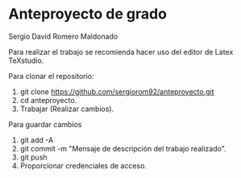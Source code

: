 # Anteproyecto de grado

  Sergio David Romero Maldonado
  
Para realizar el trabajo se recomienda hacer uso del editor de Latex TeXstudio.

Para clonar el repositorio:

1. git clone https://github.com/sergiorom92/anteproyecto.git
2. cd anteproyecto.
3. Trabajar (Realizar cambios).

Para guardar cambios

1. git add -A
2. git commit -m "Mensaje de descripción del trabajo realizado".
3. git push
4. Proporcionar credenciales de acceso.


